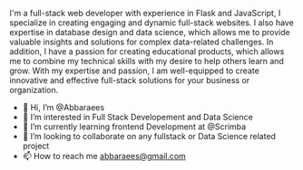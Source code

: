 I'm a full-stack web developer with experience in Flask and JavaScript, I specialize in creating engaging and dynamic full-stack websites. I also have expertise in database design and data science, which allows me to provide valuable insights and solutions for complex data-related challenges. In addition, I have a passion for creating educational products, which allows me to combine my technical skills with my desire to help others learn and grow. With my expertise and passion, I am well-equipped to create innovative and effective full-stack solutions for your business or organization.

- 👋 Hi, I’m @Abbaraees
- 👀 I’m interested in Full Stack Developement and Data Science
- 🌱 I’m currently learning frontend Development at @Scrimba
- 💞️ I’m looking to collaborate on any fullstack or Data Science related project
- 📫 How to reach me abbaraees@gmail.com

<!---
Abbaraees/Abbaraees is a ✨ special ✨ repository because its `README.md` (this file) appears on your GitHub profile.
You can click the Preview link to take a look at your changes.
--->
